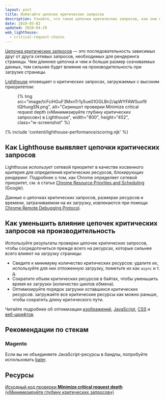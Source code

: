 ```yaml
---
layout: post
title: Избегайте цепочек критических запросов
description: Узнайте, что такое цепочки критических запросов, как они влияют на производительность веб-страницы и как можно уменьшить этот эффект.
date: 2019-05-02
updated: 2020-04-29
web_lighthouse:
  - critical-request-chains
---
```


[Цепочка критических запросов](https://developers.google.com/web/fundamentals/performance/critical-rendering-path) — это последовательность зависимых друг от друга сетевых запросов, необходимых для рендеринга страницы. Чем длиннее цепочка и чем и больше размер скачиваемых данных, тем сильнее будет влияние на производительность при загрузке страницы.

[Lighthouse](https://developers.google.com/web/tools/lighthouse/) оповещает о критических запросах, загружаемых с высоким приоритетом:

<figure class="w-figure"> {% Img src="image/tcFciHGuF3MxnTr1y5ue01OGLBn2/apWYFAWSuxf9tQHuogSN.png", alt="Скриншот проверки Minimize critical request depth («Минимизируйте глубину критических запросов») в Lighthouse", width="800", height="452", class="w-screenshot" %}</figure>

{% include 'content/lighthouse-performance/scoring.njk' %}

## Как Lighthouse выявляет цепочки критических запросов

Lighthouse использует сетевой приоритет в качестве косвенного критерия для определения критических ресурсов, блокирующих рендеринг. Подробнее о том, как Chrome определяет сетевой приоритет, см. в статье [Chrome Resource Priorities and Scheduling](https://docs.google.com/document/d/1bCDuq9H1ih9iNjgzyAL0gpwNFiEP4TZS-YLRp_RuMlc/edit) (Google).

Данные о цепочках критических запросов, размерах ресурсов и времени, затрачиваемом на их загрузку, извлекаются при помощи [Chrome Remote Debugging Protocol](https://github.com/ChromeDevTools/devtools-protocol).

## Как уменьшить влияние цепочек критических запросов на производительность

Используйте результаты проверки цепочек критических запросов, чтобы сосредоточиться прежде всего на ресурсах, которые сильнее всего влияют на загрузку страницы:

- Сведите к минимуму количество критических ресурсов: удалите их, используйте для них отложенную загрузку, пометьте их как `async` и т. д.
- Сократите объем критических ресурсов в байтах, чтобы уменьшить время их загрузки (количество циклов обмена).
- Оптимизируйте порядок загрузки оставшихся критических ресурсов: загружайте все критические ресурсы как можно раньше, чтобы сократить длину критического пути.

Читайте подробнее об оптимизации [изображений](/use-imagemin-to-compress-images), [JavaScript](/apply-instant-loading-with-prpl), [CSS](/defer-non-critical-css) и [веб-шрифтов](/avoid-invisible-text).

## Рекомендации по стекам

### Magento

Если вы не объединяете JavaScript-ресурсы в бандлы, попробуйте использовать [baler](https://github.com/magento/baler).

## Ресурсы

[Исходный код проверки **Minimize critical request depth** («Минимизируйте глубину критических запросов»)](https://github.com/GoogleChrome/lighthouse/blob/master/lighthouse-core/audits/critical-request-chains.js)
